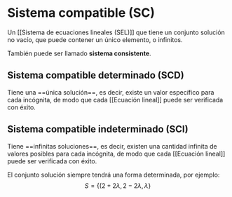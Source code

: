 # Sistema compatible (SC)
Un [[Sistema de ecuaciones lineales (SEL)]] que tiene un conjunto solución no vacío, que puede contener un único elemento, o infinitos.

También puede ser llamado **sistema consistente**.
## Sistema compatible determinado (SCD)
Tiene una ==única solución==, es decir, existe un valor específico para cada incógnita, de modo que cada [[Ecuación lineal]] puede ser verificada con éxito.

## Sistema compatible indeterminado (SCI)
Tiene ==infinitas soluciones==, es decir, existen una cantidad infinita de valores posibles para cada incógnita, de modo que cada [[Ecuación lineal]] puede ser verificada con éxito.

El conjunto solución siempre tendrá una forma determinada, por ejemplo:
$$
S=\{(2+2\lambda, 2-2\lambda, \lambda\}
$$